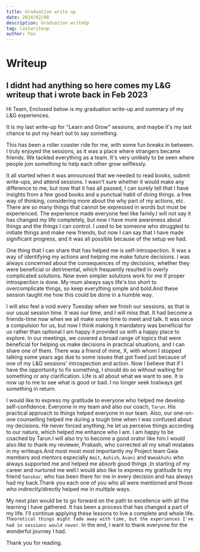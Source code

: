 ```yaml
---
title: Graduation write up
date: 2024/02/08
description: Graduation writeUp
tag: lastwriteup
author: You
---
```


# Writeup


## I didnt had anything so here comes my L&G writeup that i wrote back in Feb 2023

Hi Team,
Enclosed below is my graduation write-up and summary of my L&G experiences.

It is my last write-up for "Learn and Grow" sessions, and maybe it's my last chance to put my heart out to say something.

This has been a roller coaster ride for me, with some fun breaks in between. I truly enjoyed the sessions, as it was a place where strangers became friends. We tackled everything as a team. It's very unlikely to be seen where people join something to help each other grow selflessly.

It all started when it was announced that we needed to read books, submit write-ups, and attend sessions. I wasn't sure whether it would make any difference to me, but now that it has all passed, I can surely tell that I have insights from a few good books and a punctual habit of doing things. a free way of thinking, considering more about the why part of my actions, etc. There are so many things that cannot be expressed in words but must be experienced. The experience made everyone feel like family.I will not say it has changed my life completely, but now I have more awareness about things and the things I can control. I used to be someone who struggled to initiate things and make new friends, but now I can say that I have made significant progress, and it was all possible because of the setup we had.

One thing that I can share that has helped me is self-introspection. It was a way of identifying my actions and helping me make future decisions. I was always concerned about the consequences of my decisions, whether they were beneficial or detrimental, which frequently resulted in overly complicated solutions. Now even simpler solutions work for me if proper introspection is done. My mum always says life's too short to overcomplicate things, so keep everything simple and bold.And these session taught me how this could be done in a humble way.

I will also feel a void every Tuesday when we finish our sessions, as that is our usual session time. It was our time, and I will miss that. It had become a friends-time now when we all make some time to meet and talk. It was once a compulsion for us, but now I think making it mandatory was beneficial for us rather than optional.I am happy it provided us with a happy place to explore. In our meetings, we covered a broad range of topics that were beneficial for helping us make decisions in practical situations, and I can share one of them. There was a friend of mine, X, with whom I stopped talking some years ago due to some issues that got fixed just because of one of my L&G sessions' introspection and action. Now I believe that if I have the opportunity to fix something, I should do so without waiting for something or any clarification. Life is all about what we want to see. It is now up to me to see what is good or bad. I no longer seek toalways get something in return.


I would like to express my gratitude to everyone who helped me develop self-confidence. Everyone in my team and also our coach, `Tarun`. His practical approach to things helped everyone in our team. Also, our one-on-one counselling helped me during a tough time when I was confused about my decisions. He never forced anything; he let us perceive things according to our nature, which helped me enhance who I am. I am happy to be coached by Tarun.I will also try to become a good orator like him.I would also like to thank my reviewer, Prakash, who corrected all my small mistakes in my writeups.And most most most importantly my Project team Gaia members and mentors especially `Amit`, `Ashish`, `Avani` and `Wamakhshi` who always supported me and helped me absorb good things ,In starting of my career and nurtured me well.I would also like to express my gratitude to my friend `Sanskar`, who has been there for me in every decision and has always had my back.Thank you each one of you who all were mentioned and those who indirectly/directly helped me in multiple ways.

My next plan would be to go forward on the path to excellence with all the learning I have gathered. It has been a process that has changed a part of my life. I'll continue applying these lessons to live a complete and whole life. `Theoretical things might fade away with time, but the experiences I've had in sessions would never`. In the end, I want to thank everyone for the wonderful journey I had.


Thank you for reading.
